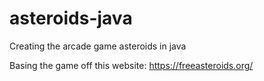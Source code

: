 # asteroids-java
Creating the arcade game asteroids in java

Basing the game off this website:
https://freeasteroids.org/
